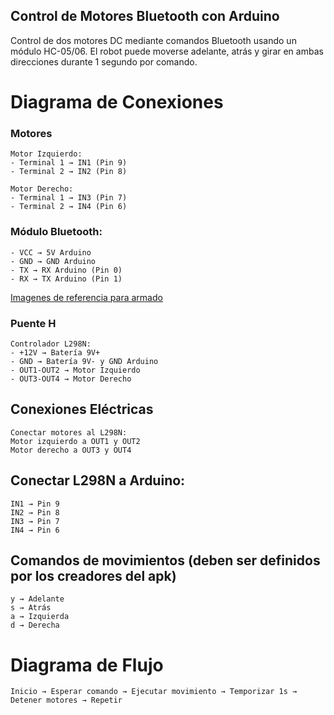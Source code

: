 ## Control de Motores Bluetooth con Arduino
Control de dos motores DC mediante comandos Bluetooth usando un módulo HC-05/06. El robot puede moverse adelante, atrás y girar en ambas direcciones durante 1 segundo por comando.

# Diagrama de Conexiones

### Motores
```
Motor Izquierdo:
- Terminal 1 → IN1 (Pin 9)
- Terminal 2 → IN2 (Pin 8)

Motor Derecho:
- Terminal 1 → IN3 (Pin 7)
- Terminal 2 → IN4 (Pin 6)
```
### Módulo Bluetooth:
```
- VCC → 5V Arduino
- GND → GND Arduino
- TX → RX Arduino (Pin 0)
- RX → TX Arduino (Pin 1)
```

<a href="https://github.com/JnBenites/arduino_carro_unl" target="_blank">Imagenes de referencia para armado</a>

### Puente H
```
Controlador L298N:
- +12V → Batería 9V+
- GND → Batería 9V- y GND Arduino
- OUT1-OUT2 → Motor Izquierdo
- OUT3-OUT4 → Motor Derecho
```

## Conexiones Eléctricas
```
Conectar motores al L298N:
Motor izquierdo a OUT1 y OUT2
Motor derecho a OUT3 y OUT4
```

## Conectar L298N a Arduino:
```
IN1 → Pin 9
IN2 → Pin 8
IN3 → Pin 7
IN4 → Pin 6
```
## Comandos de movimientos (deben ser definidos por los creadores del apk)
```
y → Adelante
s → Atrás
a → Izquierda
d → Derecha
```

# Diagrama de Flujo
```
Inicio → Esperar comando → Ejecutar movimiento → Temporizar 1s → Detener motores → Repetir
```